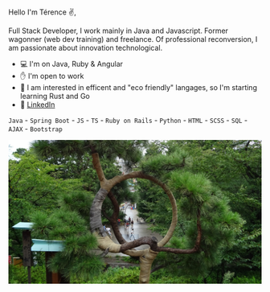 Hello I'm Térence ✌️,

Full Stack Developer, I work mainly in Java and Javascript. Former wagonner (web dev training) and freelance. Of professional reconversion, I am passionate about innovation technological.

- 💻 I'm on Java, Ruby & Angular
- ✋ I'm open to work
- 🌱 I am interested in efficent and "eco friendly" langages, so I'm starting learning Rust and Go
- 👤 [LinkedIn](https://www.linkedin.com/in/tvn-terence/)
  
`Java` - `Spring Boot` - `JS` - `TS` - `Ruby on Rails` - `Python` - `HTML` - `SCSS` - `SQL` - `AJAX` - `Bootstrap`

<p align="center"> <img src="https://github.com/Truong-Terence/Truong-Terence/blob/main/img/cover.jpg" alt="drawing" width="600"/> </p>
<!-- ![Cover](https://github.com/Truong-Terence/Truong-Terence/blob/main/img/cover.jpg) -->



